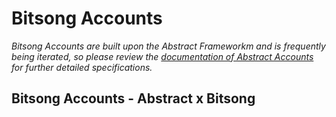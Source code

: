 # Bitsong Accounts 

*Bitsong Accounts are built upon the Abstract Frameworkm and is frequently being iterated, so please review the [documentation of Abstract Accounts](https://docs.abstract.money/) for further detailed specifications.*


## Bitsong Accounts - Abstract x Bitsong 

<!-- ## Ownership Methods 

### Monarchy

### Sub-Account 

### NFT 

### External 

### Renounced

## Getting Started 

## Examples 

### Creating an IBA (Interchain Bitsong Account)

### Installing a Module to your Account 

### Performing an IBA Action 

### Migrating Account Ownership 

## Additional Services 

### Versioning Control

### Account Indexer  -->